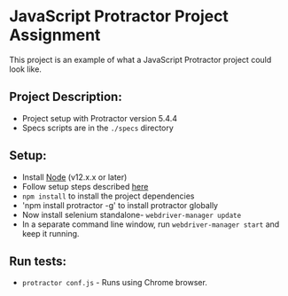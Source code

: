 # JavaScript Protractor Project Assignment
This project is an example of what a JavaScript Protractor project could look like.

## Project Description:
* Project setup with Protractor version 5.4.4
* Specs scripts are in the `./specs` directory

## Setup:
* Install [Node](http://nodejs.org) (v12.x.x or later)
* Follow setup steps described [here](http://www.protractortest.org/#/tutorial#setup)
* `npm install` to install the project dependencies
* 'npm install protractor -g' to install protractor globally
* Now install selenium standalone- `webdriver-manager update`
* In a separate command line window, run `webdriver-manager start` and keep it running.

## Run tests:
* `protractor conf.js` - Runs using Chrome browser.